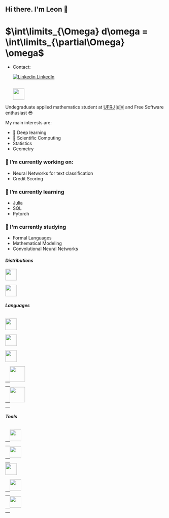 ## Hi there. I'm Leon 👋

# $\int\limits_{\Omega} d\omega = \int\limits_{\partial\Omega} \omega$
- Contact:

  [![Linkedin](https://i.stack.imgur.com/gVE0j.png) LinkedIn](https://www.linkedin.com/in/leon-barboza-47a315256/)
&nbsp;

  <a href="mailto: leon.uchoa@gmail.com">
  <code>
  <img src="https://mailmeteor.com/logos/assets/PNG/Gmail_Logo_256px.png" width="36" />
  </code>
  </a>

Undegraduate applied mathematics student at [UFRJ](https://en.wikipedia.org/wiki/Federal_University_of_Rio_de_Janeiro) 🇧🇷
and Free Software enthusiast 😎

My main interests are: 
  - 🧠 Deep learning 
  - 🚀 Scientific Computing 
  - Statistics
  - Geometry

### 🔭 I’m currently working on:
  - Neural Networks for text classification
  - Credit Scoring
### 🌱 I’m currently learning
- Julia
- SQL 
- Pytorch
### 📘 I'm currently studying
- Formal Languages
- Mathematical Modeling
- Convolutional Neural Networks

#### *Distributions*
<a href="https://www.archlinux.org">
<code><img src="https://upload.wikimedia.org/wikipedia/commons/a/a5/Archlinux-icon-crystal-64.svg" width="36" />
</code>
</a>
<a href="https://www.debian.org">
<code>
<img src="https://upload.wikimedia.org/wikipedia/commons/6/66/Openlogo-debianV2.svg" width="36" />
</code>
</a>

#### *Languages*
<a href="https://www.python.org">
<code>
<img src="https://upload.wikimedia.org/wikipedia/commons/c/c3/Python-logo-notext.svg" width="36" />
</code>
</a>
<a href="https://en.wikipedia.org/wiki/The_C_Programming_Language">
<code>
<img src="https://cdn.jsdelivr.net/gh/xmuli/xmuliPic@pic/2020/c%20(3).svg" width="36" />
</code>
</a>
<code>
<img src="https://cdn.jsdelivr.net/gh/xmuli/xmuliPic@pic/2020/icons8-c++.svg" width="36" />
</code>
<a href="https://www.gnu.org/software/bash/">
  <code>
  <img src="https://upload.wikimedia.org/wikipedia/commons/thumb/8/82/Gnu-bash-logo.svg/1920px-Gnu-bash-logo.svg.png" width="48" />
  </code>
  </a>
<a href="https://www.latex-project.org">
  <code>
  <img src="https://upload.wikimedia.org/wikipedia/commons/9/92/LaTeX_logo.svg" width="48" />
  </code>
  </a>

#### *Tools*
<a href="https://www.vim.org/">
  <code>
  <img src="https://upload.wikimedia.org/wikipedia/commons/thumb/9/9f/Vimlogo.svg/1022px-Vimlogo.svg.png" width="36" />
  </code>
  </a>
<a href="https://github.com/doomemacs/doomemacs">
  <code>
  <img src="https://i.redd.it/2j9hkqzxi3y81.png" width="36" />
  </code>
  </a>
  <a href="https://git-scm.com">
<code>
<img src="https://cdn.jsdelivr.net/gh/xmuli/xmuliPic@pic/2020/git.svg" width="36" />
</code>
</a>
<a href="https://jupyter.org/">
  <code>
  <img src="https://upload.wikimedia.org/wikipedia/commons/thumb/3/38/Jupyter_logo.svg/1200px-Jupyter_logo.svg.png" width="36" />
  </code>
  </a>
<a href="https://www.gnu.org/home.en.html">
  <code>
  <img src="https://upload.wikimedia.org/wikipedia/commons/8/83/The_GNU_logo.png" width="36" />
  </code>
  </a>
